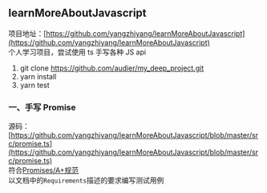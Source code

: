 ## learnMoreAboutJavascript

项目地址：[https://github.com/yangzhiyang/learnMoreAboutJavascript](https://github.com/yangzhiyang/learnMoreAboutJavascript)  
个人学习项目，尝试使用 ts 手写各种 JS api

1. git clone https://github.com/audier/my_deep_project.git
2. yarn install
3. yarn test

### 一、手写 Promise

源码：[https://github.com/yangzhiyang/learnMoreAboutJavascript/blob/master/src/promise.ts](https://github.com/yangzhiyang/learnMoreAboutJavascript/blob/master/src/promise.ts)  
符合[Promises/A+规范](https://promisesaplus.com/)  
以文档中的`Requirements`描述的要求编写测试用例

